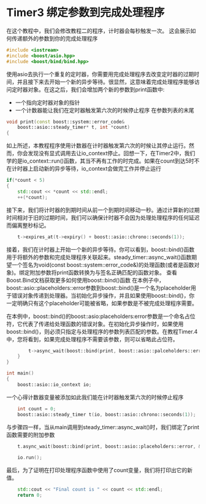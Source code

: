 # Timer3 绑定参数到完成处理程序
在这个教程中，我们会修改教程二的程序，计时器会每秒触发一次。
这会展示如何传递额外的参数到你的完成处理程序
``` c++
#include <iostream>
#include <boost/asio.hpp>
#include <boost/bind/bind.hpp>
```
使用asio去执行一个重复的定时器，你需要用完成处理程序去改变定时器的过期时间，并且接下来去开始一个新的异步等待。很显然，这意味着完成处理程序能够访问定时器对象。在这之后，我们会增加两个新的参数到print函数中:
* 一个指向定时器对象的指针
* 一个计数器能让我们在定时器触发第六次的时候停止程序
在参数列表的末尾
``` c++
void print(const boost::system::error_code&
    boost::asio::steady_timer* t, int *count)
{
```
如上所述，本教程程序使用计数器在计时器触发第六次的时候让其停止运行。然而，你会发现没有显式调用去让io_context停止。回想一下，在Timer2中，我们学的是io_context::run()函数，其当不再有工作的时完成。如果在count到达5时不在计时器上启动新的异步等待，io_context会做完工作并停止运行
``` c++
if(*count < 5)
{
    std::cout << *count << std::endl;
    ++(*count);
```
接下来，我们将计时器的到期时间从前一个到期时间移动一秒。通过计算新的过期时间相对于旧的过期时间，我们可以确保计时器不会因为处理处理程序的任何延迟而偏离整秒标记。
``` c++
    t->expires_at(t->expiry() + boost::asio::chrono::seconds(1));
```
接着，我们在计时器上开始一个新的异步等待。你可以看到，boost::bind()函数用于将额外的参数和完成处理程序关联起来。steady_timer::async_wait()函数期望一个签名为void(const boost::system::error_code&)的处理函数(或者是函数对象)。绑定附加参数将print函数转换为与签名正确匹配的函数对象。
查看Boost.Bind文档获取更多如何使用boost::bind()函数
在本例子中，boost::asio::placeholders::error参数到boost::bind()是一个名为placeholder用于错误对象传递到处理器。当初始化异步操作，并且如果使用boost::bind()，你一定明确只有这个placeholder可能被省略，如果参数是不被完成处理程序需要。

在本例中，boost::bind()的boost::asio:placeholders:error参数是一个命名占位符，它代表了传递给处理函数的错误对象。在初始化异步操作时，如果使用boost::bind()，则必须只指定与处理程序的参数列表匹配的参数。在教程Timer.4中，您将看到，如果完成处理程序不需要该参数，则可以省略此占位符。
``` c++
        t->async_wait(boost::bind(print, boost::asio::palceholders::error, t, count));
    }
}

int main()
{
    boost::asio::io_context io;
```
一个心得计数器变量被添加如此我们能在计时器触发第六次的时候停止程序
``` c++
    int count = 0;
    boost::asio::steady_timer t(io, boost::asio::chrono::seconds(1));
```
与步骤四一样，当从main调用到steady_timer::async_wait()时，我们绑定了print函数需要的附加参数
``` c++
    t.async_wait(boost::bind(print, boost::asio::placeholders::error, &t, &count));
    
    io.run();
```
最后，为了证明在打印处理程序函数中使用了count变量，我们将打印出它的新值。
``` c++
    std::cout << "Final count is " << count << std::endl;
    return 0;
```